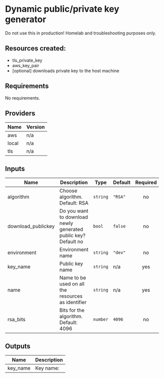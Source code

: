 
# Dynamic public/private key generator

Do not use this in production! Homelab and troubleshooting purposes only.

## Resources created:

- tls\_private\_key
- aws\_key\_pair
- [optional] downloads private key to the host machine

## Requirements

No requirements.

## Providers

| Name | Version |
|------|---------|
| aws | n/a |
| local | n/a |
| tls | n/a |

## Inputs

| Name | Description | Type | Default | Required |
|------|-------------|------|---------|:--------:|
| algorithm | Choose algorithm. Default: RSA | `string` | `"RSA"` | no |
| download\_publickey | Do you want to download newly generated public key? Default no | `bool` | `false` | no |
| environment | Environment name | `string` | `"dev"` | no |
| key\_name | Public key name | `string` | n/a | yes |
| name | Name to be used on all the resources as identifier | `string` | n/a | yes |
| rsa\_bits | Bits for the algorithm. Default: 4096 | `number` | `4096` | no |

## Outputs

| Name | Description |
|------|-------------|
| key\_name | Key name: |
